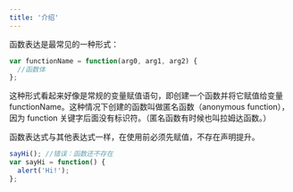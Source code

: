 ```yaml
---
title: '介绍'
---
```


函数表达是最常见的一种形式：

```js
var functionName = function(arg0, arg1, arg2) {
  //函数体
};
```

这种形式看起来好像是常规的变量赋值语句，即创建一个函数并将它赋值给变量 functionName。这种情况下创建的函数叫做匿名函数（anonymous function），因为 function 关键字后面没有标识符。（匿名函数有时候也叫拉姆达函数。）

函数表达式与其他表达式一样，在使用前必须先赋值，不存在声明提升。

```js
sayHi(); //错误：函数还不存在
var sayHi = function() {
  alert('Hi!');
};
```
